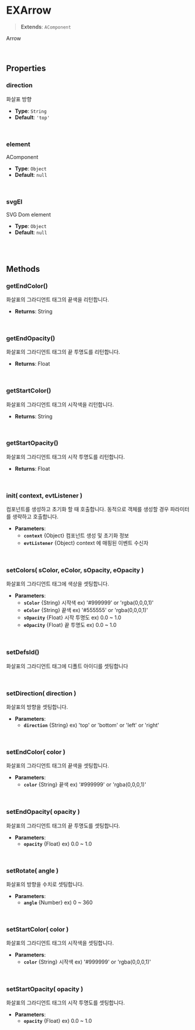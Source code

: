 # EXArrow
> **Extends**: `AComponent`

Arrow

<br/>

## Properties


### direction

화살표 방향

* **Type**: `String`
* **Default**: `'top'`

<br/>

### element

AComponent

* **Type**: `Object`
* **Default**: `null`

<br/>

### svgEl

SVG Dom element

* **Type**: `Object`
* **Default**: `null`

<br/>
<br/>

## Methods

### getEndColor()

화살표의 그라디언트 태그의 끝색을 리턴합니다.

* **Returns**: String

<br/>

### getEndOpacity()

화살표의 그라디언트 태그의 끝 투명도를 리턴합니다.

* **Returns**: Float

<br/>

### getStartColor()

화살표의 그라디언트 태그의 시작색을 리턴합니다.

* **Returns**: String

<br/>

### getStartOpacity()

화살표의 그라디언트 태그의 시작 투명도를 리턴합니다.

* **Returns**: Float

<br/>

### init( context, evtListener )

컴포넌트를 생성하고 초기화 할 때 호출합니다. 동적으로 객체를 생성할 경우 파라미터를 생략하고 호출합니다.

* **Parameters**: 
	* **`context`** {Object} 컴포넌트 생성 및 초기화 정보
	* **`evtListener`** {Object} context 에 매핑된 이벤트 수신자

<br/>

### setColors( sColor, eColor, sOpacity, eOpacity )

화살표의 그라디언트 태그에 색상을 셋팅합니다.

* **Parameters**: 
	* **`sColor`** {String} 시작색 ex) '#999999' or 'rgba(0,0,0,1)'
	* **`eColor`** {String} 끝색 ex) '#555555' or 'rgba(0,0,0,1)'
	* **`sOpacity`** {Float} 시작 투명도 ex) 0.0 ~ 1.0
	* **`eOpacity`** {Float} 끝 투명도 ex) 0.0 ~ 1.0

<br/>

### setDefsId()

화살표의 그라디언트 태그에 디폴트 아이디를 셋팅합니다

<br/>

### setDirection( direction )

화살표의 방향을 셋팅합니다.

* **Parameters**: 
	* **`direction`** {String} ex) 'top' or 'bottom' or 'left' or 'right'

<br/>

### setEndColor( color )

화살표의 그라디언트 태그의 끝색을 셋팅합니다.

* **Parameters**: 
	* **`color`** {String} 끝색 ex) '#999999' or 'rgba(0,0,0,1)'

<br/>

### setEndOpacity( opacity )

화살표의 그라디언트 태그의 끝 투명도를 셋팅합니다.

* **Parameters**: 
	* **`opacity`** {Float} ex) 0.0 ~ 1.0

<br/>

### setRotate( angle )

화살표의 방향을 수치로 셋팅합니다.

* **Parameters**: 
	* **`angle`** {Number} ex) 0 ~ 360

<br/>

### setStartColor( color )

화살표의 그라디언트 태그의 시작색을 셋팅합니다.

* **Parameters**: 
	* **`color`** {String} 시작색 ex) '#999999' or 'rgba(0,0,0,1)'

<br/>

### setStartOpacity( opacity )

화살표의 그라디언트 태그의 시작 투명도를 셋팅합니다.

* **Parameters**: 
	* **`opacity`** {Float} ex) 0.0 ~ 1.0

<br/>
<br/>
